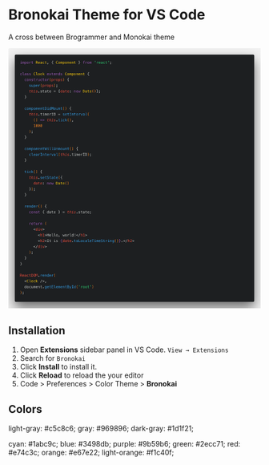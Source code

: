 # Bronokai Theme for VS Code

A cross between Brogrammer and Monokai theme

![Preview](https://raw.githubusercontent.com/berikiushi/vscode-bronokai-theme/master/images/theme-bronokai.png)

## Installation

1. Open **Extensions** sidebar panel in VS Code. `View → Extensions`
2. Search for `Bronokai`
3. Click **Install** to install it.
4. Click **Reload** to reload the your editor
5. Code > Preferences > Color Theme > **Bronokai**

## Colors

light-gray: #c5c8c6;
gray: #969896;
dark-gray: #1d1f21;

cyan: #1abc9c;
blue: #3498db;
purple: #9b59b6;
green: #2ecc71;
red: #e74c3c;
orange: #e67e22;
light-orange: #f1c40f;
